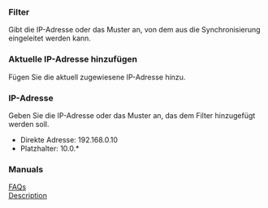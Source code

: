 ### Filter  
Gibt die IP-Adresse oder das Muster an, von dem aus die Synchronisierung eingeleitet werden kann.  

### Aktuelle IP-Adresse hinzufügen  
Fügen Sie die aktuell zugewiesene IP-Adresse hinzu.  

### IP-Adresse  
Geben Sie die IP-Adresse oder das Muster an, das dem Filter hinzugefügt werden soll.  

- Direkte Adresse: 192.168.0.10  
- Platzhalter: 10.0.*  

### Manuals  
[FAQs](https://sentaroh.github.io/Documents/SMBSync3/SMBSync3_FAQ_EN.htm)  
[Description](https://sentaroh.github.io/Documents/SMBSync3/SMBSync3_Desc_EN.htm)  
